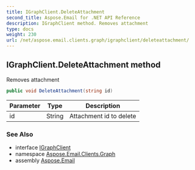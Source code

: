 ```yaml
---
title: IGraphClient.DeleteAttachment
second_title: Aspose.Email for .NET API Reference
description: IGraphClient method. Removes attachment
type: docs
weight: 230
url: /net/aspose.email.clients.graph/igraphclient/deleteattachment/
---
```

## IGraphClient.DeleteAttachment method

Removes attachment

```csharp
public void DeleteAttachment(string id)
```

| Parameter | Type | Description |
| --- | --- | --- |
| id | String | Attachment id to delete |

### See Also

* interface [IGraphClient](../)
* namespace [Aspose.Email.Clients.Graph](../../igraphclient/)
* assembly [Aspose.Email](../../../)



